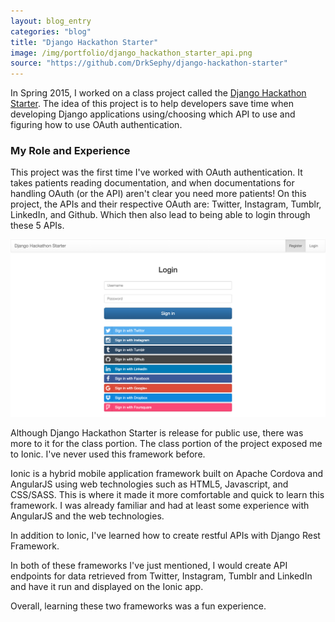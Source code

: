 ```yaml
---
layout: blog_entry
categories: "blog"
title: "Django Hackathon Starter"
image: /img/portfolio/django_hackathon_starter_api.png
source: "https://github.com/DrkSephy/django-hackathon-starter"
---
```



In Spring 2015, I worked on a class project called the <a href="https://github.com/mk200789/django-hackathon-starter">Django Hackathon Starter</a>. The idea of this project is to help developers save time when developing Django applications using/choosing which API to use and figuring how to use OAuth authentication.


### My Role and Experience

This project was the first time I've worked with OAuth authentication. It takes patients reading documentation, and when documentations for handling OAuth (or the API) aren't clear you need more patients! On this project, the APIs and their respective OAuth are: Twitter, Instagram, Tumblr, LinkedIn, and Github. Which then also lead to being able to login through these 5 APIs.

<img src="/img/portfolio/django_hackathon_starter_login.png" class="img-responsive">

Although Django Hackathon Starter is release for public use, there was more to it for the class portion. 
The class portion of the project exposed me to Ionic. I've never used this framework before. 

Ionic is a hybrid mobile application framework built on Apache Cordova and AngularJS using web technologies such as HTML5, Javascript, and CSS/SASS. This is where it made it more comfortable and quick to learn this framework. I was already familiar and had at least some experience with AngularJS and the web technologies.

In addition to Ionic, I've learned how to create restful APIs with Django Rest Framework.

In both of these frameworks I've just mentioned, I would create API endpoints for data retrieved from Twitter, Instagram, Tumblr and LinkedIn and have it run and displayed on the Ionic app.

Overall, learning these two frameworks was a fun experience.